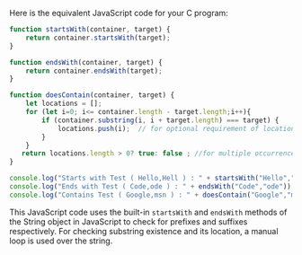 Here is the equivalent JavaScript code for your C program:

```JavaScript
function startsWith(container, target) {
    return container.startsWith(target);
}

function endsWith(container, target) {
    return container.endsWith(target);
}

function doesContain(container, target) {
    let locations = [];
    for (let i=0; i<= container.length - target.length;i++){ 
        if (container.substring(i, i + target.length) === target) { 
            locations.push(i);  // for optional requirement of location
        } 
    }
   return locations.length > 0? true: false ; //for multiple occurrences
}

console.log("Starts with Test ( Hello,Hell ) : " + startsWith("Hello","Hell"));
console.log("Ends with Test ( Code,ode ) : " + endsWith("Code","ode")); 
console.log("Contains Test ( Google,msn ) : " + doesContain("Google","msn")); 
```
This JavaScript code uses the built-in `startsWith` and `endsWith` methods of the String object in JavaScript to check for prefixes and suffixes respectively. For checking substring existence and its location, a manual loop is used over the string.
